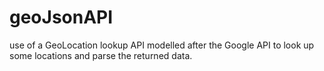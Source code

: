 # geoJsonAPI
use of a GeoLocation lookup API modelled after the Google API to look up some locations and parse the returned data.
